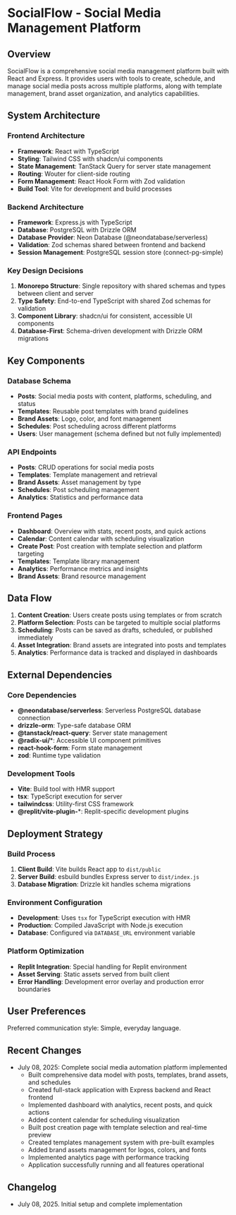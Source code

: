# SocialFlow - Social Media Management Platform

## Overview

SocialFlow is a comprehensive social media management platform built with React and Express. It provides users with tools to create, schedule, and manage social media posts across multiple platforms, along with template management, brand asset organization, and analytics capabilities.

## System Architecture

### Frontend Architecture
- **Framework**: React with TypeScript
- **Styling**: Tailwind CSS with shadcn/ui components
- **State Management**: TanStack Query for server state management
- **Routing**: Wouter for client-side routing
- **Form Management**: React Hook Form with Zod validation
- **Build Tool**: Vite for development and build processes

### Backend Architecture
- **Framework**: Express.js with TypeScript
- **Database**: PostgreSQL with Drizzle ORM
- **Database Provider**: Neon Database (@neondatabase/serverless)
- **Validation**: Zod schemas shared between frontend and backend
- **Session Management**: PostgreSQL session store (connect-pg-simple)

### Key Design Decisions
1. **Monorepo Structure**: Single repository with shared schemas and types between client and server
2. **Type Safety**: End-to-end TypeScript with shared Zod schemas for validation
3. **Component Library**: shadcn/ui for consistent, accessible UI components
4. **Database-First**: Schema-driven development with Drizzle ORM migrations

## Key Components

### Database Schema
- **Posts**: Social media posts with content, platforms, scheduling, and status
- **Templates**: Reusable post templates with brand guidelines
- **Brand Assets**: Logo, color, and font management
- **Schedules**: Post scheduling across different platforms
- **Users**: User management (schema defined but not fully implemented)

### API Endpoints
- **Posts**: CRUD operations for social media posts
- **Templates**: Template management and retrieval
- **Brand Assets**: Asset management by type
- **Schedules**: Post scheduling management
- **Analytics**: Statistics and performance data

### Frontend Pages
- **Dashboard**: Overview with stats, recent posts, and quick actions
- **Calendar**: Content calendar with scheduling visualization
- **Create Post**: Post creation with template selection and platform targeting
- **Templates**: Template library management
- **Analytics**: Performance metrics and insights
- **Brand Assets**: Brand resource management

## Data Flow

1. **Content Creation**: Users create posts using templates or from scratch
2. **Platform Selection**: Posts can be targeted to multiple social platforms
3. **Scheduling**: Posts can be saved as drafts, scheduled, or published immediately
4. **Asset Integration**: Brand assets are integrated into posts and templates
5. **Analytics**: Performance data is tracked and displayed in dashboards

## External Dependencies

### Core Dependencies
- **@neondatabase/serverless**: Serverless PostgreSQL database connection
- **drizzle-orm**: Type-safe database ORM
- **@tanstack/react-query**: Server state management
- **@radix-ui/***: Accessible UI component primitives
- **react-hook-form**: Form state management
- **zod**: Runtime type validation

### Development Tools
- **Vite**: Build tool with HMR support
- **tsx**: TypeScript execution for server
- **tailwindcss**: Utility-first CSS framework
- **@replit/vite-plugin-***: Replit-specific development plugins

## Deployment Strategy

### Build Process
1. **Client Build**: Vite builds React app to `dist/public`
2. **Server Build**: esbuild bundles Express server to `dist/index.js`
3. **Database Migration**: Drizzle kit handles schema migrations

### Environment Configuration
- **Development**: Uses `tsx` for TypeScript execution with HMR
- **Production**: Compiled JavaScript with Node.js execution
- **Database**: Configured via `DATABASE_URL` environment variable

### Platform Optimization
- **Replit Integration**: Special handling for Replit environment
- **Asset Serving**: Static assets served from built client
- **Error Handling**: Development error overlay and production error boundaries

## User Preferences

Preferred communication style: Simple, everyday language.

## Recent Changes

- July 08, 2025: Complete social media automation platform implemented
  - Built comprehensive data model with posts, templates, brand assets, and schedules
  - Created full-stack application with Express backend and React frontend
  - Implemented dashboard with analytics, recent posts, and quick actions
  - Added content calendar for scheduling visualization
  - Built post creation page with template selection and real-time preview
  - Created templates management system with pre-built examples
  - Added brand assets management for logos, colors, and fonts
  - Implemented analytics page with performance tracking
  - Application successfully running and all features operational

## Changelog

- July 08, 2025. Initial setup and complete implementation
